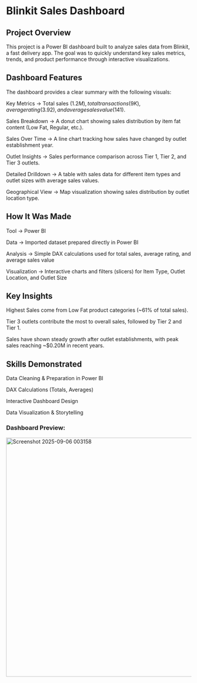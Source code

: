 # Blinkit Sales Dashboard
## Project Overview

This project is a Power BI dashboard built to analyze sales data from Blinkit, a fast delivery app.
The goal was to quickly understand key sales metrics, trends, and product performance through interactive visualizations.

## Dashboard Features

The dashboard provides a clear summary with the following visuals:

Key Metrics → Total sales ($1.2M), total transactions (9K), average rating (3.92), and average sales value ($141).

Sales Breakdown → A donut chart showing sales distribution by item fat content (Low Fat, Regular, etc.).

Sales Over Time → A line chart tracking how sales have changed by outlet establishment year.

Outlet Insights → Sales performance comparison across Tier 1, Tier 2, and Tier 3 outlets.

Detailed Drilldown → A table with sales data for different item types and outlet sizes with average sales values.

Geographical View → Map visualization showing sales distribution by outlet location type.

## How It Was Made

Tool → Power BI

Data → Imported dataset prepared directly in Power BI

Analysis → Simple DAX calculations used for total sales, average rating, and average sales value

Visualization → Interactive charts and filters (slicers) for Item Type, Outlet Location, and Outlet Size

## Key Insights

Highest Sales come from Low Fat product categories (~61% of total sales).

Tier 3 outlets contribute the most to overall sales, followed by Tier 2 and Tier 1.

Sales have shown steady growth after outlet establishments, with peak sales reaching ~$0.20M in recent years.

## Skills Demonstrated

Data Cleaning & Preparation in Power BI

DAX Calculations (Totals, Averages)

Interactive Dashboard Design

Data Visualization & Storytelling

### Dashboard Preview:
<img width="1147" height="649" alt="Screenshot 2025-09-06 003158" src="https://github.com/user-attachments/assets/c867e26f-92b6-41ea-814b-5c7c577977e3" />

